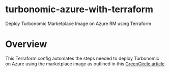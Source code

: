 # turbonomic-azure-with-terraform
Deploy Turbonomic Marketplace Image on Azure RM using Terraform

# Overview
This Terraform config automates the steps needed to deploy Turbonomic on Azure using the marketplace image as outlined in this [GreenCircle article](https://greencircle.vmturbo.com/docs/DOC-5215-how-to-deploy-turbonomic-server-on-azure-marketplace-image)


